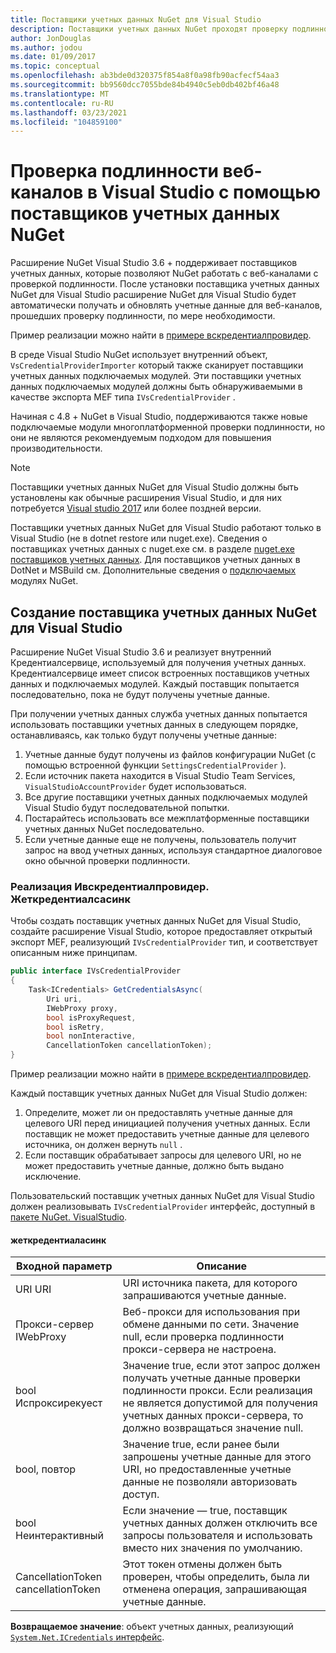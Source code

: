 ```yaml
---
title: Поставщики учетных данных NuGet для Visual Studio
description: Поставщики учетных данных NuGet проходят проверку подлинности с помощью веб-каналов, реализовав интерфейс Ивскредентиалпровидер в расширении Visual Studio.
author: JonDouglas
ms.author: jodou
ms.date: 01/09/2017
ms.topic: conceptual
ms.openlocfilehash: ab3bde0d320375f854a8f0a98fb90acfecf54aa3
ms.sourcegitcommit: bb9560dcc7055bde84b4940c5eb0db402bf46a48
ms.translationtype: MT
ms.contentlocale: ru-RU
ms.lasthandoff: 03/23/2021
ms.locfileid: "104859100"
---
```

# <a name="authenticating-feeds-in-visual-studio-with-nuget-credential-providers"></a>Проверка подлинности веб-каналов в Visual Studio с помощью поставщиков учетных данных NuGet

Расширение NuGet Visual Studio 3.6 + поддерживает поставщиков учетных данных, которые позволяют NuGet работать с веб-каналами с проверкой подлинности.
После установки поставщика учетных данных NuGet для Visual Studio расширение NuGet для Visual Studio будет автоматически получать и обновлять учетные данные для веб-каналов, прошедших проверку подлинности, по мере необходимости.

Пример реализации можно найти в [примере вскредентиалпровидер](https://github.com/NuGet/Samples/tree/main/VsCredentialProvider).

В среде Visual Studio NuGet использует внутренний объект, `VsCredentialProviderImporter` который также сканирует поставщики учетных данных подключаемых модулей. Эти поставщики учетных данных подключаемых модулей должны быть обнаруживаемыми в качестве экспорта MEF типа `IVsCredentialProvider` .

Начиная с 4.8 + NuGet в Visual Studio, поддерживаются также новые подключаемые модули многоплатформенной проверки подлинности, но они не являются рекомендуемым подходом для повышения производительности.

> [!Note]
> Поставщики учетных данных NuGet для Visual Studio должны быть установлены как обычные расширения Visual Studio, и для них потребуется [Visual studio 2017](https://aka.ms/vs/15/release/vs_enterprise.exe) или более поздней версии.
>
> Поставщики учетных данных NuGet для Visual Studio работают только в Visual Studio (не в dotnet restore или nuget.exe). Сведения о поставщиках учетных данных с nuget.exe см. в разделе [nuget.exe поставщиков учетных данных](nuget-exe-Credential-providers.md).
> Для поставщиков учетных данных в DotNet и MSBuild см. Дополнительные сведения о [подключаемых](nuget-cross-platform-authentication-plugin.md) модулях NuGet.

## <a name="creating-a-nuget-credential-provider-for-visual-studio"></a>Создание поставщика учетных данных NuGet для Visual Studio

Расширение NuGet Visual Studio 3.6 и реализует внутренний Кредентиалсервице, используемый для получения учетных данных. Кредентиалсервице имеет список встроенных поставщиков учетных данных и подключаемых модулей. Каждый поставщик попытается последовательно, пока не будут получены учетные данные.

При получении учетных данных служба учетных данных попытается использовать поставщики учетных данных в следующем порядке, останавливаясь, как только будут получены учетные данные:

1. Учетные данные будут получены из файлов конфигурации NuGet (с помощью встроенной функции `SettingsCredentialProvider` ).
1. Если источник пакета находится в Visual Studio Team Services, `VisualStudioAccountProvider` будет использоваться.
1. Все другие поставщики учетных данных подключаемых модулей Visual Studio будут последовательной попытки.
1. Постарайтесь использовать все межплатформенные поставщики учетных данных NuGet последовательно.
1. Если учетные данные еще не получены, пользователь получит запрос на ввод учетных данных, используя стандартное диалоговое окно обычной проверки подлинности.

### <a name="implementing-ivscredentialprovidergetcredentialsasync"></a>Реализация Ивскредентиалпровидер. Жеткредентиалсасинк

Чтобы создать поставщик учетных данных NuGet для Visual Studio, создайте расширение Visual Studio, которое предоставляет открытый экспорт MEF, реализующий `IVsCredentialProvider` тип, и соответствует описанным ниже принципам.

```cs
public interface IVsCredentialProvider
{
    Task<ICredentials> GetCredentialsAsync(
        Uri uri,
        IWebProxy proxy,
        bool isProxyRequest,
        bool isRetry,
        bool nonInteractive,
        CancellationToken cancellationToken);
}
```

Пример реализации можно найти в [примере вскредентиалпровидер](https://github.com/NuGet/Samples/tree/main/VsCredentialProvider).

Каждый поставщик учетных данных NuGet для Visual Studio должен:

1. Определите, может ли он предоставлять учетные данные для целевого URI перед инициацией получения учетных данных. Если поставщик не может предоставить учетные данные для целевого источника, он должен вернуть `null` .
1. Если поставщик обрабатывает запросы для целевого URI, но не может предоставить учетные данные, должно быть выдано исключение.

Пользовательский поставщик учетных данных NuGet для Visual Studio должен реализовывать `IVsCredentialProvider` интерфейс, доступный в [пакете NuGet. VisualStudio](https://www.nuget.org/packages/NuGet.VisualStudio/).

#### <a name="getcredentialasync"></a>жеткредентиаласинк

| Входной параметр |Описание|
| ----------------|-----------|
| URI URI | URI источника пакета, для которого запрашиваются учетные данные.|
| Прокси-сервер IWebProxy | Веб-прокси для использования при обмене данными по сети. Значение null, если проверка подлинности прокси-сервера не настроена. |
| bool Испроксирекуест | Значение true, если этот запрос должен получать учетные данные проверки подлинности прокси. Если реализация не является допустимой для получения учетных данных прокси-сервера, то должно возвращаться значение null. |
| bool, повтор | Значение true, если ранее были запрошены учетные данные для этого URI, но предоставленные учетные данные не позволяли авторизовать доступ. |
| bool Неинтерактивный | Если значение — true, поставщик учетных данных должен отключить все запросы пользователя и использовать вместо них значения по умолчанию. |
| CancellationToken cancellationToken | Этот токен отмены должен быть проверен, чтобы определить, была ли отменена операция, запрашивающая учетные данные. |

**Возвращаемое значение**: объект учетных данных, реализующий [ `System.Net.ICredentials` интерфейс](/dotnet/api/system.net.icredentials).
